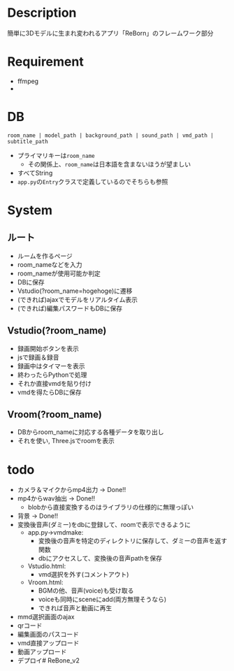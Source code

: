 # Description
簡単に3Dモデルに生まれ変われるアプリ「ReBorn」のフレームワーク部分

# Requirement
- ffmpeg
- 

# DB
```
room_name | model_path | background_path | sound_path | vmd_path |  subtitle_path
```
- プライマリキーは`room_name`
    - その関係上、`room_name`は日本語を含まないほうが望ましい
- すべてString
- `app.py`の`Entry`クラスで定義しているのでそちらも参照

# System
## ルート
- ルームを作るページ
- room_nameなどを入力
- room_nameが使用可能か判定
- DBに保存
- Vstudio(?room_name=hogehoge)に遷移
- (できれば)ajaxでモデルをリアルタイム表示
- (できれば)編集パスワードもDBに保存

## Vstudio(?room_name)
- 録画開始ボタンを表示
- jsで録画＆録音
- 録画中はタイマーを表示
- 終わったらPythonで処理
- それか直接vmdを貼り付け
- vmdを得たらDBに保存

## Vroom(?room_name)
- DBからroom_nameに対応する各種データを取り出し
- それを使い, Three.jsでroomを表示

# todo
- カメラ＆マイクからmp4出力 -> Done!!
- mp4からwav抽出 -> Done!!
    - blobから直接変換するのはライブラリの仕様的に無理っぽい
- 背景 -> Done!!
- 変換後音声(ダミー)をdbに登録して、roomで表示できるように
    - app.py->vmdmake: 
        - 変換後の音声を特定のディレクトリに保存して、ダミーの音声を返す関数
        - dbにアクセスして、変換後の音声pathを保存 
    - Vstudio.html: 
        - vmd選択を外す(コメントアウト)
    - Vroom.html:
        - BGMの他、音声(voice)も受け取る
        - voiceも同時にsceneにadd(両方無理そうなら)
        - できれば音声と動画に再生
- mmd選択画面のajax 
- qrコード
- 編集画面のパスコード
- vmd直接アップロード
- 動画アップロード
- デプロイ# ReBone_v2
